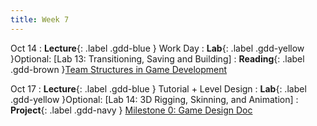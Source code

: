 ```yaml
---
title: Week 7
---
```


Oct 14
: **Lecture**{: .label .gdd-blue } Work Day
: **Lab**{: .label .gdd-yellow }Optional: [Lab 13: Transitioning, Saving and Building]
: **Reading**{: .label .gdd-brown }[Team Structures in Game Development]

Oct 17
: **Lecture**{: .label .gdd-blue } Tutorial + Level Design
: **Lab**{: .label .gdd-yellow }Optional: [Lab 14: 3D Rigging, Skinning, and Animation]
: **Project**{: .label .gdd-navy } [Milestone 0: Game Design Doc]

<!-- [Work Day]: https://docs.google.com/presentation/d/13p4d97ktfgWQkO24Pj8HJcAlZ_eo7CQOwo9xocCL_5A/edit#slide=id.p
[Tutorial + Level Design]: https://docs.google.com/presentation/d/1YT_9C2WHyyyx_IpotHwyMvpdwRekX3we/edit?usp=sharing&ouid=100199393940763246714&rtpof=true&sd=true -->

[Lab 13]: ./../pages/labs/lab13/lab13
[Lab 14]: ./../pages/labs/lab14/lab14

[Team Structures in Game Development]: https://www.gamedeveloper.com/business/team-corporate-structure-is-the-standard-way-the-best-way- 
 

[Milestone 0: Game Design Doc]: ../pages/projects/project3/project3